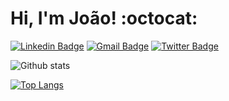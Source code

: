 # Hi, I'm João! :octocat: 


[![Linkedin Badge](https://img.shields.io/badge/LinkedIn-0077B5?style=for-the-badge&logo=linkedin&logoColor=white)](https://www.linkedin.com/in/jbjunior03/)
[![Gmail Badge](https://img.shields.io/badge/Gmail-D14836?style=for-the-badge&logo=gmail&logoColor=white)](joaob.dev@gmail.com)
[![Twitter Badge](https://img.shields.io/badge/Twitter-1DA1F2?style=for-the-badge&logo=twitter&logoColor=white)](https://twitter.com/JoaoBatistaJr03)

![Github stats](https://github-readme-stats.vercel.app/api?username=joaobatistajr&show_icons=true&theme=radical)

[![Top Langs](https://github-readme-stats.vercel.app/api/top-langs/?username=JoaoBatistaJr&layout=compact&theme=radical)](https://github.com/JoaoBatistaJr/github-readme-stats)



